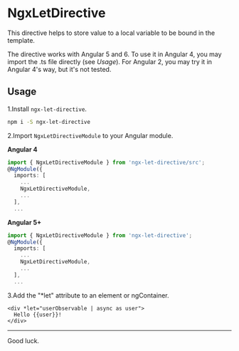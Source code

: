 # NgxLetDirective

This directive helps to store value to a local variable to be bound in the template.

The directive works with Angular 5 and 6. To use it in Angular 4, you may import the .ts file directly (see *Usage*). For Angular 2, you may try it in Angular 4's way, but it's not tested.


## Usage

1.Install `ngx-let-directive`.

```bash
npm i -S ngx-let-directive
```

2.Import `NgxLetDirectiveModule` to your Angular module.

**Angular 4**

```typescript
import { NgxLetDirectiveModule } from 'ngx-let-directive/src';
@NgModule({
  imports: [
    ...
    NgxLetDirectiveModule,
    ...
  ],
  ...
```

**Angular 5+**

```typescript
import { NgxLetDirectiveModule } from 'ngx-let-directive';
@NgModule({
  imports: [
    ...
    NgxLetDirectiveModule,
    ...
  ],
  ...
```

3.Add the "*let" attribute to an element or ngContainer.

```angular2html
<div *let="userObservable | async as user">
  Hello {{user}}!
</div>
```

---
Good luck.
